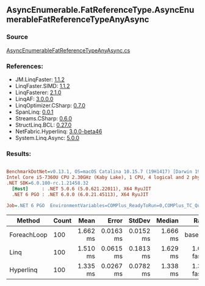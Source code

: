 ﻿## AsyncEnumerable.FatReferenceType.AsyncEnumerableFatReferenceTypeAnyAsync

### Source
[AsyncEnumerableFatReferenceTypeAnyAsync.cs](../LinqBenchmarks/AsyncEnumerable/FatReferenceType/AsyncEnumerableFatReferenceTypeAnyAsync.cs)

### References:
- JM.LinqFaster: [1.1.2](https://www.nuget.org/packages/JM.LinqFaster/1.1.2)
- LinqFaster.SIMD: [1.1.2](https://www.nuget.org/packages/LinqFaster.SIMD/1.0.3)
- LinqFasterer: [2.1.0](https://www.nuget.org/packages/LinqFasterer/2.1.0)
- LinqAF: [3.0.0.0](https://www.nuget.org/packages/LinqAF/3.0.0.0)
- LinqOptimizer.CSharp: [0.7.0](https://www.nuget.org/packages/LinqOptimizer.CSharp/0.7.0)
- SpanLinq: [0.0.1](https://www.nuget.org/packages/SpanLinq/0.0.1)
- Streams.CSharp: [0.6.0](https://www.nuget.org/packages/Streams.CSharp/0.6.0)
- StructLinq.BCL: [0.27.0](https://www.nuget.org/packages/StructLinq/0.27.0)
- NetFabric.Hyperlinq: [3.0.0-beta46](https://www.nuget.org/packages/NetFabric.Hyperlinq/3.0.0-beta46)
- System.Linq.Async: [5.0.0](https://www.nuget.org/packages/System.Linq.Async/5.0.0)

### Results:
``` ini

BenchmarkDotNet=v0.13.1, OS=macOS Catalina 10.15.7 (19H1417) [Darwin 19.6.0]
Intel Core i5-7360U CPU 2.30GHz (Kaby Lake), 1 CPU, 4 logical and 2 physical cores
.NET SDK=6.0.100-rc.1.21458.32
  [Host]     : .NET 5.0.6 (5.0.621.22011), X64 RyuJIT
  .NET 6 PGO : .NET 6.0.0 (6.0.21.45113), X64 RyuJIT

Job=.NET 6 PGO  EnvironmentVariables=COMPlus_ReadyToRun=0,COMPlus_TC_QuickJitForLoops=1,COMPlus_TieredPGO=1  Runtime=.NET 6.0  

```
|      Method | Count |     Mean |     Error |    StdDev |   Median |        Ratio | RatioSD | Allocated |
|------------ |------ |---------:|----------:|----------:|---------:|-------------:|--------:|----------:|
| ForeachLoop |   100 | 1.662 ms | 0.0163 ms | 0.0152 ms | 1.666 ms |     baseline |         |     538 B |
|        Linq |   100 | 1.510 ms | 0.0615 ms | 0.1813 ms | 1.629 ms | 1.03x faster |   0.10x |     554 B |
|   Hyperlinq |   100 | 1.335 ms | 0.0267 ms | 0.0782 ms | 1.338 ms | 1.32x faster |   0.06x |     546 B |
